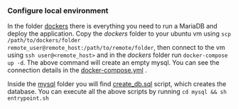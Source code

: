### Configure local environment
In the folder [dockers](./dockers) there is everything you need to run a MariaDB and deploy the application. Copy the *dockers* folder to your ubuntu vm using `scp /path/to/dockers/folder remote_user@remote_host:/path/to/remote/folder`, then connect to the vm using `ssh user@<remote_host>` and in the *dockers* folder run `docker-compose up -d`. The above command will create an empty mysql. You can see the connection details in the [docker-compose.yml](./dockers/docker-compose.yml) .

Inside the [mysql](./dockers/mysql) folder you will find [create_db.sql](./dockers/mysql/create_db.sql) script, which creates the database.
You can execute all the above scripts by running `cd mysql && sh entrypoint.sh`




